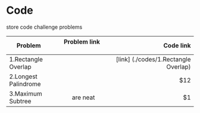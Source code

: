 # Code
store code challenge problems

| Problem        | Problem link           | Code link |
| ------------- |:-------------:| -----:|
|1.Rectangle Overlap      | | [link] (./codes/1.Rectangle Overlap) |
| 2.Longest Palindrome     |       |   $12 |
|3.Maximum Subtree | are neat      |    $1 |
